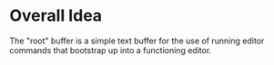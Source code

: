 # Overall Idea

The "root" buffer is a simple text buffer for the use of running editor commands that bootstrap up into a functioning
editor.
